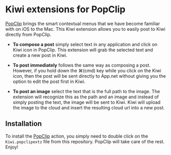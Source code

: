 # Kiwi extensions for PopClip

[PopClip](http://jwurl.net/13QDcq0) brings the smart contextual menus that we have become familiar with on iOS to the Mac. This Kiwi extension allows you to easily post to Kiwi directly from PopClip. 

* **To compose a post** simply select text in any application and click on Kiwi icon in PopClip. This extension will grab the selected text and create a new post in Kiwi.  

* **To post immediately** follows the same way as composing a post. However, if you hold down the ⌘(cmd) key while you click on the Kiwi icon, then the post will be sent directly to App.net without giving you the option to edit the post first in Kiwi. 

* **To post an image** select the text that is the full path to the image. The extension will recognize this as the path and an image and instead of simply posting the text, the image will be sent to Kiwi. Kiwi will upload the image to the cloud and insert the resulting cloud url into a new post. 


## Installation

To install the [PopClip](http://jwurl.net/13QDcq0) action, you simply need to double click on the `Kiwi.popclipextz` file from this repository. PopClip will take care of the rest. Enjoy!